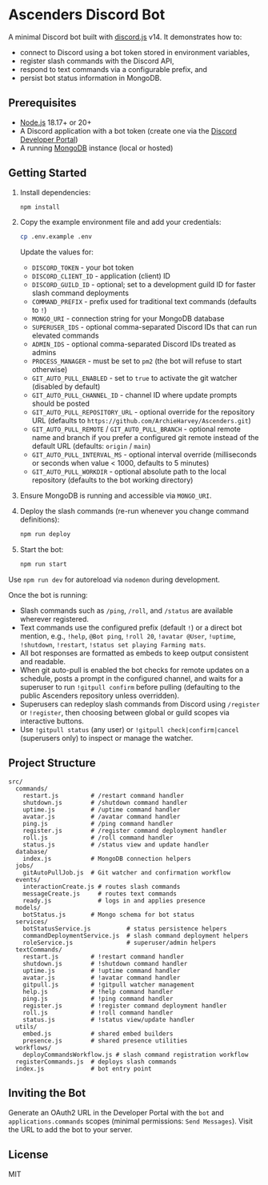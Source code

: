 # Ascenders Discord Bot

A minimal Discord bot built with [discord.js](https://discord.js.org/) v14. It demonstrates how to:

- connect to Discord using a bot token stored in environment variables,
- register slash commands with the Discord API,
- respond to text commands via a configurable prefix, and
- persist bot status information in MongoDB.

## Prerequisites

- [Node.js](https://nodejs.org/) 18.17+ or 20+
- A Discord application with a bot token (create one via the [Discord Developer Portal](https://discord.com/developers/applications))
- A running [MongoDB](https://www.mongodb.com/) instance (local or hosted)

## Getting Started

1. Install dependencies:
   ```bash
   npm install
   ```

2. Copy the example environment file and add your credentials:
   ```bash
   cp .env.example .env
   ```
   Update the values for:
   - `DISCORD_TOKEN` - your bot token
   - `DISCORD_CLIENT_ID` - application (client) ID
   - `DISCORD_GUILD_ID` - optional; set to a development guild ID for faster slash command deployments
   - `COMMAND_PREFIX` - prefix used for traditional text commands (defaults to `!`)
   - `MONGO_URI` - connection string for your MongoDB database
   - `SUPERUSER_IDS` - optional comma-separated Discord IDs that can run elevated commands
   - `ADMIN_IDS` - optional comma-separated Discord IDs treated as admins
   - `PROCESS_MANAGER` - must be set to `pm2` (the bot will refuse to start otherwise)
   - `GIT_AUTO_PULL_ENABLED` - set to `true` to activate the git watcher (disabled by default)
   - `GIT_AUTO_PULL_CHANNEL_ID` - channel ID where update prompts should be posted
   - `GIT_AUTO_PULL_REPOSITORY_URL` - optional override for the repository URL (defaults to `https://github.com/ArchieHarvey/Ascenders.git`)
   - `GIT_AUTO_PULL_REMOTE` / `GIT_AUTO_PULL_BRANCH` - optional remote name and branch if you prefer a configured git remote instead of the default URL (defaults: `origin` / `main`)
   - `GIT_AUTO_PULL_INTERVAL_MS` - optional interval override (milliseconds or seconds when value < 1000, defaults to 5 minutes)
   - `GIT_AUTO_PULL_WORKDIR` - optional absolute path to the local repository (defaults to the bot working directory)

3. Ensure MongoDB is running and accessible via `MONGO_URI`.

4. Deploy the slash commands (re-run whenever you change command definitions):
   ```bash
   npm run deploy
   ```

5. Start the bot:
   ```bash
   npm run start
   ```

Use `npm run dev` for autoreload via `nodemon` during development.

Once the bot is running:

- Slash commands such as `/ping`, `/roll`, and `/status` are available wherever registered.
- Text commands use the configured prefix (default `!`) or a direct bot mention, e.g., `!help`, `@Bot ping`, `!roll 20`, `!avatar @User`, `!uptime`, `!shutdown`, `!restart`, `!status set playing Farming mats`.
- All bot responses are formatted as embeds to keep output consistent and readable.
- When git auto-pull is enabled the bot checks for remote updates on a schedule, posts a prompt in the configured channel, and waits for a superuser to run `!gitpull confirm` before pulling (defaulting to the public Ascenders repository unless overridden).
- Superusers can redeploy slash commands from Discord using `/register` or `!register`, then choosing between global or guild scopes via interactive buttons.
- Use `!gitpull status` (any user) or `!gitpull check|confirm|cancel` (superusers only) to inspect or manage the watcher.

## Project Structure

```
src/
  commands/
    restart.js         # /restart command handler
    shutdown.js        # /shutdown command handler
    uptime.js          # /uptime command handler
    avatar.js          # /avatar command handler
    ping.js            # /ping command handler
    register.js        # /register command deployment handler
    roll.js            # /roll command handler
    status.js          # /status view and update handler
  database/
    index.js           # MongoDB connection helpers
  jobs/
    gitAutoPullJob.js  # Git watcher and confirmation workflow
  events/
    interactionCreate.js # routes slash commands
    messageCreate.js     # routes text commands
    ready.js             # logs in and applies presence
  models/
    botStatus.js       # Mongo schema for bot status
  services/
    botStatusService.js          # status persistence helpers
    commandDeploymentService.js  # slash command deployment helpers
    roleService.js               # superuser/admin helpers
  textCommands/
    restart.js         # !restart command handler
    shutdown.js        # !shutdown command handler
    uptime.js          # !uptime command handler
    avatar.js          # !avatar command handler
    gitpull.js         # !gitpull watcher management
    help.js            # !help command handler
    ping.js            # !ping command handler
    register.js        # !register command deployment handler
    roll.js            # !roll command handler
    status.js          # !status view/update handler
  utils/
    embed.js           # shared embed builders
    presence.js        # shared presence utilities
  workflows/
    deployCommandsWorkflow.js # slash command registration workflow
  registerCommands.js  # deploys slash commands
  index.js             # bot entry point
```

## Inviting the Bot

Generate an OAuth2 URL in the Developer Portal with the `bot` and `applications.commands` scopes (minimal permissions: `Send Messages`). Visit the URL to add the bot to your server.

## License

MIT
